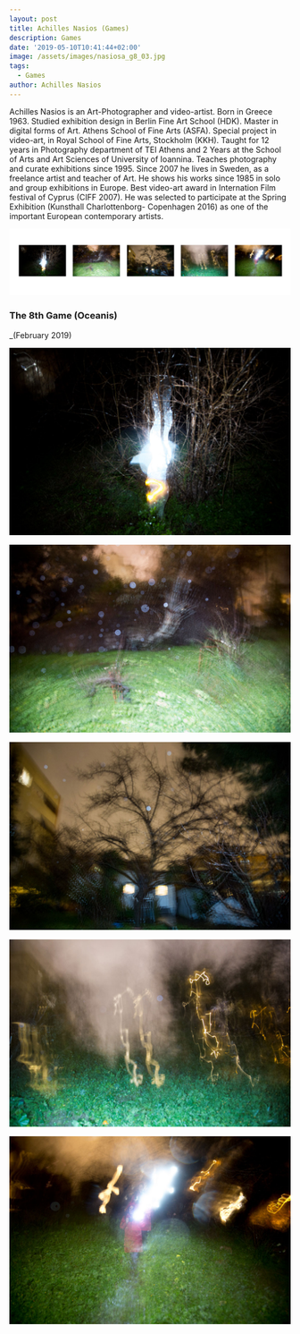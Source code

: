 ```yaml
---
layout: post
title: Achilles Nasios (Games)
description: Games
date: '2019-05-10T10:41:44+02:00'
image: /assets/images/nasiosa_g8_03.jpg
tags:
  - Games
author: Achilles Nasios
---
```

Achilles Nasios is an Art-Photographer and video-artist. Born in Greece 1963. Studied exhibition design in Berlin Fine Art School (HDK). Master in digital forms of Art. Athens School of Fine Arts (ASFA). Special project in video-art, in Royal School of Fine Arts, Stockholm (KKH). 
Taught for 12 years in Photography department of TEI Athens and 2 Years at the School of Arts and Art Sciences of University of Ioannina. Teaches photography and curate exhibitions since 1995. Since 2007 he lives in Sweden, as a freelance artist and teacher of Art. 
He shows his works since 1985 in solo and group exhibitions in Europe. 
Best video-art award in Internation Film festival of Cyprus (CIFF 2007).
He was selected to participate at the Spring Exhibition (Kunsthall Charlottenborg- Copenhagen 2016) as one of the important European contemporary artists.  

![null](/assets/images/nasios_g8_pres.jpg#full)

### The 8th Game (Oceanis)

_(February 2019)

![null](/assets/images/nasiosa_g8_01.jpg)

![null](/assets/images/nasiosa_g8_02.jpg)

![null](/assets/images/nasiosa_g8_03.jpg)

![null](/assets/images/nasiosa_g8_04.jpg)

![null](/assets/images/nasiosa_g8_05.jpg)
